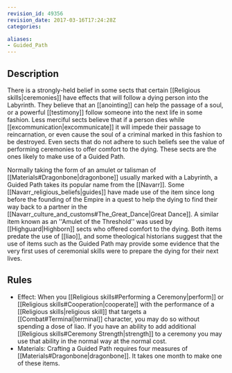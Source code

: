 ```yaml
---
revision_id: 49356
revision_date: 2017-03-16T17:24:28Z
categories:

aliases:
- Guided_Path
---
```


## Description
There is a strongly-held belief in some sects that certain [[Religious skills|ceremonies]] have effects that will follow a dying person into the Labyrinth. They believe that an [[anointing]] can help the passage of a soul, or a powerful [[testimony]] follow someone into the next life in some fashion. Less merciful sects believe that if a person dies while [[excommunication|excommunicate]] it will impede their passage to reincarnation, or even cause the soul of a criminal marked in this fashion to be destroyed. Even sects that do not adhere to such beliefs see the value of performing ceremonies to offer comfort to the dying. These sects are the ones likely to make use of a Guided Path.

Normally taking the form of an amulet or talisman of [[Materials#Dragonbone|dragonbone]] usually marked with a Labyrinth, a Guided Path takes its popular name from the [[Navarr]]. Some [[Navarr_religious_beliefs|guides]] have made use of the item since long before the founding of the Empire in a quest to help the dying to find their way back to a partner in the [[Navarr_culture_and_customs#The_Great_Dance|Great Dance]]. A similar item known as an ''Amulet of the Threshold'' was used by [[Highguard|Highborn]] sects who offered comfort to the dying. Both items predate the use of [[liao]], and some theological historians suggest that the use of items such as the Guided Path may provide some evidence that the very first uses of ceremonial skills were to prepare the dying for their next lives.

## Rules

* Effect: When you [[Religious skills#Performing a Ceremony|perform]] or [[Religious skills#Cooperation|cooperate]] with the performance of a [[Religious skills|religious skill]] that targets a [[Combat#Terminal|terminal]] character, you may do so without spending a dose of liao. If you have an ability to add additional [[Religious skills#Ceremony Strength|strength]] to a ceremony you may use that ability in the normal way at the normal cost.
* Materials: Crafting a Guided Path requires four measures of [[Materials#Dragonbone|dragonbone]]. It takes one month to make one of these items.
